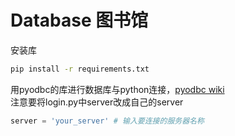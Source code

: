 # Database 图书馆

安装库

```bash
pip install -r requirements.txt
```

用pyodbc的库进行数据库与python连接，[pyodbc wiki](https://github.com/mkleehammer/pyodbc/wiki)  
注意要将login.py中server改成自己的server

```python
server = 'your_server' # 输入要连接的服务器名称
```
